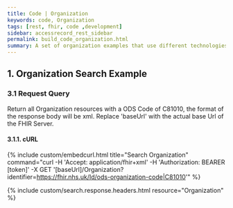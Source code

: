```yaml
---
title: Code | Organization
keywords: code, Organization
tags: [rest, fhir, code ,development]
sidebar: accessrecord_rest_sidebar
permalink: build_code_organization.html
summary: A set of organization examples that use different technologies to perform a search. This includes HAPI, Java, C#, .NET and Java.
---
```


## 1. Organization Search Example ##

### 3.1 Request Query ###

Return all Organization resources with a ODS Code of C81010, the format of the response body will be xml. Replace 'baseUrl' with the actual base Url of the FHIR Server.

#### 3.1.1. cURL ####

{% include custom/embedcurl.html title="Search Organization" command="curl -H 'Accept: application/fhir+xml' -H 'Authorization: BEARER [token]' -X GET  '[baseUrl]/Organization?identifier=https://fhir.nhs.uk/Id/ods-organization-code|C81010'" %}

{% include custom/search.response.headers.html resource="Organization" %}
